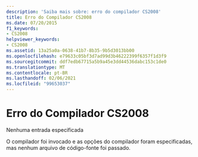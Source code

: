```yaml
---
description: 'Saiba mais sobre: erro do compilador CS2008'
title: Erro do Compilador CS2008
ms.date: 07/20/2015
f1_keywords:
- CS2008
helpviewer_keywords:
- CS2008
ms.assetid: 13a25a0a-0638-41b7-8b35-9b5d3013bb00
ms.openlocfilehash: e79633c05bf3d7ad99d3b46222399f6357f1d3f9
ms.sourcegitcommit: ddf7edb67715a5b9a45e3dd44536dabc153c1de0
ms.translationtype: MT
ms.contentlocale: pt-BR
ms.lasthandoff: 02/06/2021
ms.locfileid: "99653037"
---
```

# <a name="compiler-error-cs2008"></a>Erro do Compilador CS2008

Nenhuma entrada especificada  
  
 O compilador foi invocado e as opções do compilador foram especificadas, mas nenhum arquivo de código-fonte foi passado.
